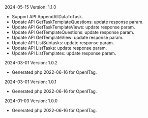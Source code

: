 2024-05-15 Version: 1.1.0
- Support API AppendAllDataToTask.
- Update API GetTaskTemplateQuestions: update response param.
- Update API GetTaskTemplateViews: update response param.
- Update API GetTemplateQuestions: update response param.
- Update API GetTemplateView: update response param.
- Update API ListSubtasks: update response param.
- Update API ListTasks: update response param.
- Update API ListTemplates: update response param.


2024-03-01 Version: 1.0.2
- Generated php 2022-06-16 for OpenITag.

2024-03-01 Version: 1.0.1
- Generated php 2022-06-16 for OpenITag.

2024-01-03 Version: 1.0.0
- Generated php 2022-06-16 for OpenITag.

